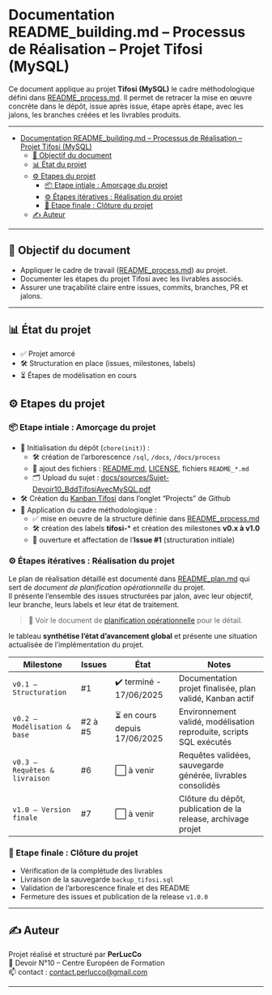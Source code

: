 # Documentation README_building.md – Processus de Réalisation – Projet Tifosi (MySQL)

Ce document applique au projet **Tifosi (MySQL)** le cadre méthodologique défini dans [README_process.md](README_process.md). Il permet de retracer la mise en œuvre concrète dans le dépôt, issue après issue, étape après étape, avec les jalons, les branches créées et les livrables produits.

---

- [Documentation README\_building.md – Processus de Réalisation – Projet Tifosi (MySQL)](#documentation-readme_buildingmd--processus-de-réalisation--projet-tifosi-mysql)
  - [🎯 Objectif du document](#-objectif-du-document)
  - [📊 État du projet](#-état-du-projet)
  - [⚙️ Etapes du projet](#️-etapes-du-projet)
    - [📦 Etape intiale : Amorçage du projet](#-etape-intiale--amorçage-du-projet)
    - [⚙️ Étapes itératives : Réalisation du projet](#️-étapes-itératives--réalisation-du-projet)
    - [🧾 Etape finale : Clôture du projet](#-etape-finale--clôture-du-projet)
  - [✍️ Auteur](#️-auteur)

---

## 🎯 Objectif du document

- Appliquer le cadre de travail ([README_process.md](README_process.md)) au projet.
- Documenter les étapes du projet Tifosi avec les livrables associés.
- Assurer une traçabilité claire entre issues, commits, branches, PR et jalons.

---

## 📊 État du projet

- ✅ Projet amorcé
- 🛠️ Structuration en place (issues, milestones, labels)
- ⏳ Étapes de modélisation en cours

## ⚙️ Etapes du projet

### 📦 Etape intiale : Amorçage du projet

- 📁 Initialisation du dépôt (`chore(init)`) :
  - 🛠️ création de l’arborescence `/sql`, `/docs`, `/docs/process`
  - 🧱 ajout des fichiers : [README.md](../../README.md), [LICENSE](../../LICENSE), fichiers `README_*.md`
  - 🗂️ Upload du sujet : [docs/sources/Sujet-Devoir10_BddTifosiAvecMySQL.pdf](../sources/Sujet-Devoir10_BddTifosiAvecMySQL.pdf)
- 🛠️ Création du [Kanban Tifosi](https://github.com/users/MonLucCo/projects/3/views/1?layout=board) dans l’onglet “Projects” de Github
- 📘 Application du cadre méthodologique :
  - ✅ mise en oeuvre de la structure définie dans [README_process.md](README_process.md)
  - 🛠️ création des labels **tifosi-*** et création des milestones **v0.x à v1.0**
  - 🧱 ouverture et affectation de l’**Issue #1** (structuration initiale)

### ⚙️ Étapes itératives : Réalisation du projet

Le plan de réalisation détaillé est documenté dans [README_plan.md](README_plan.md) qui sert de _document de planification opérationnelle_ du projet.  
Il présente l’ensemble des issues structurées par jalon, avec leur objectif, leur branche, leurs labels et leur état de traitement.

> 📎 Voir le document de [planification opérationnelle](README_plan.md) pour le détail.

le tableau **synthétise l’état d’avancement global** et présente une situation actualisée de l’implémentation du projet.

| Milestone | Issues | État | Notes |
|--|--|-|-|
| `v0.1 – Structuration` | #1 | ✔️ terminé - 17/06/2025 | Documentation projet finalisée, plan validé, Kanban actif |
| `v0.2 – Modélisation & base` | #2 à #5 | ⏳ en cours depuis 17/06/2025 | Environnement validé, modélisation reproduite, scripts SQL exécutés |
| `v0.3 – Requêtes & livraison` | #6 | ⬜ à venir  | Requêtes validées, sauvegarde générée, livrables consolidés |
| `v1.0 – Version finale` | #7 | ⬜ à venir | Clôture du dépôt, publication de la release, archivage projet |

### 🧾 Etape finale : Clôture du projet

- Vérification de la complétude des livrables
- Livraison de la sauvegarde `backup_tifosi.sql`
- Validation de l’arborescence finale et des README
- Fermeture des issues et publication de la release `v1.0.0`

---

## ✍️ Auteur

Projet réalisé et structuré par **PerLucCo**  
🧩 Devoir N°10 – Centre Européen de Formation  
📫 contact : [contact.perlucco@gmail.com](mailto:contact.perlucco@gmail.com)

---
